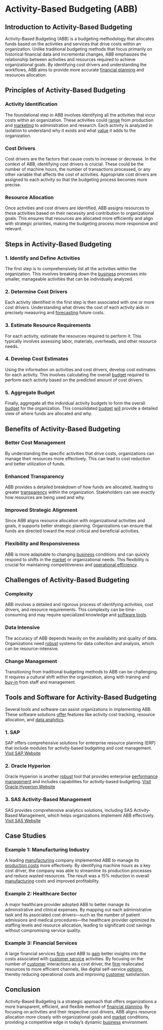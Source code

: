 # Activity-Based Budgeting (ABB)

## Introduction to Activity-Based Budgeting

Activity-Based Budgeting (ABB) is a budgeting methodology that allocates funds based on the activities and services that drive costs within an organization. Unlike traditional budgeting methods that focus primarily on historical financial data and incremental changes, ABB emphasizes the relationship between activities and resources required to achieve organizational goals. By identifying cost drivers and understanding the workflows, ABB aims to provide more accurate [financial planning](../f/financial_planning.md) and resources allocation.

## Principles of Activity-Based Budgeting

### Activity Identification
The foundational step in ABB involves identifying all the activities that incur costs within an organization. These activities could [range](../r/range.md) from production and [marketing](../m/marketing.md) to administration and research. Each activity is analyzed in isolation to understand why it exists and what [value](../v/value.md) it adds to the organization.

### Cost Drivers
Cost drivers are the factors that cause costs to increase or decrease. In the context of ABB, identifying cost drivers is crucial. These could be the number of machine hours, the number of transactions processed, or any other variable that affects the cost of activities. Appropriate cost drivers are assigned to each activity so that the budgeting process becomes more precise.

### Resource Allocation
Once activities and cost drivers are identified, ABB assigns resources to these activities based on their necessity and contribution to organizational goals. This ensures that resources are allocated more efficiently and align with strategic priorities, making the budgeting process more responsive and relevant.

## Steps in Activity-Based Budgeting

### 1. Identify and Define Activities
The first step is to comprehensively list all the activities within the organization. This involves breaking down the [business](../b/business.md) processes into smaller, manageable activities that can be individually analyzed.

### 2. Determine Cost Drivers
Each activity identified in the first step is then associated with one or more cost drivers. Understanding what drives the cost of each activity aids in precisely measuring and [forecasting](../f/forecasting.md) future costs.

### 3. Estimate Resource Requirements
For each activity, estimate the resources required to perform it. This typically involves assessing labor, materials, overheads, and other resource needs.

### 4. Develop Cost Estimates
Using the information on activities and cost drivers, develop cost estimates for each activity. This involves calculating the overall [budget](../b/budget.md) required to perform each activity based on the predicted amount of cost drivers.

### 5. Aggregate Budget
Finally, aggregate all the individual activity budgets to form the overall [budget](../b/budget.md) for the organization. This consolidated [budget](../b/budget.md) [will](../w/will.md) provide a detailed view of where funds are allocated and why.

## Benefits of Activity-Based Budgeting

### Better Cost Management
By understanding the specific activities that drive costs, organizations can manage their resources more effectively. This can lead to cost reduction and better utilization of funds.

### Enhanced Transparency
ABB provides a detailed breakdown of how funds are allocated, leading to greater [transparency](../t/transparency.md) within the organization. Stakeholders can see exactly how resources are being used and why.

### Improved Strategic Alignment
Since ABB aligns resource allocation with organizational activities and goals, it supports better strategic planning. Organizations can ensure that funds are directed toward the most critical and beneficial activities.

### Flexibility and Responsiveness
ABB is more adaptable to changing [business](../b/business.md) conditions and can quickly respond to shifts in the [market](../m/market.md) or organizational needs. This flexibility is crucial for maintaining competitiveness and [operational efficiency](../o/operational_efficiency_in_trading.md).

## Challenges of Activity-Based Budgeting

### Complexity
ABB involves a detailed and rigorous process of identifying activities, cost drivers, and resource requirements. This complexity can be time-consuming and may require specialized knowledge and [software tools](../s/software_tools_for_trading.md).

### Data Intensive
The accuracy of ABB depends heavily on the availability and quality of data. Organizations need [robust](../r/robust.md) systems for data collection and analysis, which can be resource-intensive.

### Change Management
Transitioning from traditional budgeting methods to ABB can be challenging. It requires a cultural shift within the organization, along with training and [buy-in](../b/buy-in.md) from staff and management.

## Tools and Software for Activity-Based Budgeting

Several tools and software can assist organizations in implementing ABB. These software solutions [offer](../o/offer.md) features like activity cost tracking, resource allocation, and [data analytics](../d/data_analytics.md).

### 1. SAP
SAP offers comprehensive solutions for enterprise resource planning (ERP) that include modules for activity-based budgeting and cost management.
[Visit SAP Website](https://www.sap.com/)

### 2. Oracle Hyperion
Oracle Hyperion is another [robust](../r/robust.md) tool that provides enterprise [performance management](../p/performance_management.md) and includes capabilities for activity-based budgeting.
[Visit Oracle Hyperion Website](https://www.oracle.com/)

### 3. SAS Activity-Based Management
SAS provides comprehensive analytics solutions, including SAS Activity-Based Management, which helps organizations implement ABB effectively.
[Visit SAS Website](https://www.sas.com/)

## Case Studies

### Example 1: Manufacturing Industry
A leading [manufacturing](../m/manufacturing.md) company implemented ABB to manage its [production costs](../p/production_costs.md) more effectively. By identifying machine hours as a key cost driver, the company was able to streamline its production processes and reduce wasted resources. The result was a 15% reduction in overall [manufacturing](../m/manufacturing.md) costs and improved profitability.

### Example 2: Healthcare Sector
A major healthcare provider adopted ABB to better manage its administrative and clinical expenses. By mapping out each administrative task and its associated cost drivers—such as the number of patient admissions and medical procedures—the healthcare provider optimized its staffing levels and resource allocation, leading to significant cost savings without compromising service quality.

### Example 3: Financial Services
A large financial services [firm](../f/firm.md) used ABB to [gain](../g/gain.md) better insights into the costs associated with [customer service](../c/customer_service.md) activities. By focusing on the number of [customer](../c/customer.md) interactions as a cost driver, the [firm](../f/firm.md) reallocated resources to more efficient channels, like digital self-service [options](../o/options.md), thereby reducing operational costs and improving [customer](../c/customer.md) satisfaction.

## Conclusion

Activity-Based Budgeting is a strategic approach that offers organizations a more transparent, efficient, and flexible method of [financial planning](../f/financial_planning.md). By focusing on activities and their respective cost drivers, ABB aligns resource allocation more closely with organizational goals and [market](../m/market.md) conditions, providing a competitive edge in today’s dynamic [business](../b/business.md) environment.